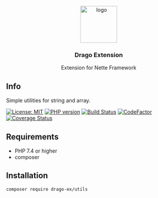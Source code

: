 <p align="center">
  <img src="https://avatars0.githubusercontent.com/u/11717487?s=400&u=40ecb522587ebbcfe67801ccb6f11497b259f84b&v=4" width="100" alt="logo">
</p>

<h3 align="center">Drago Extension</h3>
<p align="center">Extension for Nette Framework</p>

## Info
Simple utilities for string and array.

[![License: MIT](https://img.shields.io/badge/License-MIT-yellow.svg)](https://raw.githubusercontent.com/drago-ex/utils/master/license.md)
[![PHP version](https://badge.fury.io/ph/drago-ex%2Futils.svg)](https://badge.fury.io/ph/drago-ex%2Fdatabase)
[![Build Status](https://travis-ci.com/drago-ex/utils.svg?branch=master)](https://travis-ci.com/drago-ex/utils)
[![CodeFactor](https://www.codefactor.io/repository/github/drago-ex/utils/badge)](https://www.codefactor.io/repository/github/drago-ex/utils)
[![Coverage Status](https://coveralls.io/repos/github/drago-ex/utils/badge.svg?branch=master)](https://coveralls.io/github/drago-ex/utils?branch=master)

## Requirements
- PHP 7.4 or higher
- composer

## Installation
```
composer require drago-ex/utils
```
